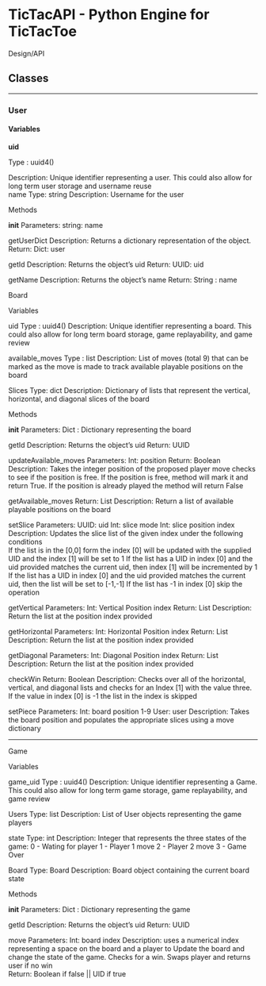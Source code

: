 # TicTacAPI - Python Engine for TicTacToe
Design/API
## Classes
 ----------------------------------------------------------
### User
#### Variables
 
**uid**

Type : uuid4() 

Description: Unique identifier representing a user. This could also allow for long term user storage and username reuse    
name
    Type: string
    Description: Username for the user
 
 
Methods
 
__init__
    Parameters:
 string: name
 
getUserDict
    Description: Returns a dictionary representation of the object.
    Return:
        Dict: user
 
 
getId
Description: Returns the object’s uid
    Return:
        UUID: uid
 
getName
Description: Returns the object’s name
    Return:
        String : name
 

 
 
 
Board
 
Variables
 
uid
Type : uuid4() 
Description: Unique identifier representing a board. This could also allow for long term 
board storage, game replayability, and game review
 
available_moves
Type : list 
Description: List of moves (total 9) that can be marked as the move is made to 
track available playable positions on the board
 
Slices
    Type: dict
    Description: Dictionary of lists that represent the vertical, horizontal, and diagonal slices 
            of the board
 
Methods
 
__init__
Parameters:
 Dict : Dictionary representing the board 
 
getId
Description: Returns the object’s uid
    Return:
        UUID
 
 
 
updateAvailable_moves
    Parameters:
        Int: position
    Return:
        Boolean 
    Description:
        Takes the integer position of the proposed player move checks to see if the 
position is free. If the position is free, method will mark it and return True. If the 
position is already played the method will return False
    
getAvailable_moves
    Return:
        List
    Description:
        Return a list of available playable positions on the board
 
setSlice
    Parameters:
        UUID: uid
        Int: slice mode
        Int: slice position index
    Description:
        Updates the slice list of the given index under the following conditions    
If the list is in the [0,0] form the index [0] will be updated with the supplied UID and the index [1] will be set to 1
If the list has a UID in index [0] and the uid provided matches the current uid, then index [1] will be incremented by 1
If the list has a UID in index [0] and the uid provided matches the current uid, then the list will be set to [-1,-1]
If the list has -1 in index [0] skip the operation
    
 
getVertical
    Parameters:
        Int: Vertical Position index
Return:
List
Description:
Return the list at the position index provided
 
getHorizontal
    Parameters:
        Int: Horizontal Position index
Return:
List
Description:
Return the list at the position index provided
 
getDiagonal
    Parameters:
        Int: Diagonal Position index
Return:
List
Description:
Return the list at the position index provided
 
 
 
checkWin
    Return:
        Boolean
    Description:
        Checks over all of the horizontal, vertical, and diagonal lists and checks for an 
Index [1] with the value three. If the value in index [0] is -1 the list in the index is skipped
 
 
 
setPiece
    Parameters: 
Int:  board position 1-9
User: user
    Description:
        Takes the board position and populates the appropriate slices using a move 
dictionary
 
 
---------------------------------
 
Game
 
Variables
 
game_uid
Type : uuid4() 
Description: Unique identifier representing a Game. This could also allow for long term 
game storage, game replayability, and game review
 
Users
    Type: list
    Description: List of User objects representing the game players
 
state
    Type: int
    Description: Integer that represents the three states of the game:
        0 - Wating for player
        1 - Player 1 move
        2 - Player 2 move
        3 - Game Over
 
Board
    Type: Board
    Description: Board object containing the current board state
 
 
Methods
 
__init__
Parameters:
 Dict : Dictionary representing the game
 
getId
Description: Returns the object’s uid
    Return:
        UUID
 
move
    Parameters: 
        Int: board index
    Description: uses a numerical index representing a space on the board and a player to                 Update the board and change the state of the game. Checks for a win. Swaps player 
        and returns user if no win     
Return:
        Boolean if false || UID if true
